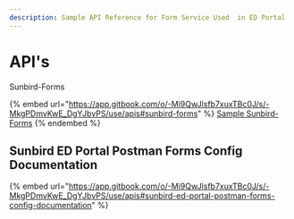 ```yaml
---
description: Sample API Reference for Form Service Used  in ED Portal
---
```


# API's

Sunbird-Forms

{% embed url="https://app.gitbook.com/o/-Mi9QwJlsfb7xuxTBc0J/s/-MkgPDmvKwE_DgYJbvPS/use/apis#sunbird-forms" %}
[Sample Sunbird-Forms](https://project-sunbird.atlassian.net/wiki/spaces/SBDES/pages/2637725751/Form+API+s)
{% endembed %}

## **Sunbird ED Portal Postman Forms Config Documentation**

{% embed url="https://app.gitbook.com/o/-Mi9QwJlsfb7xuxTBc0J/s/-MkgPDmvKwE_DgYJbvPS/use/apis#sunbird-ed-portal-postman-forms-config-documentation" %}
